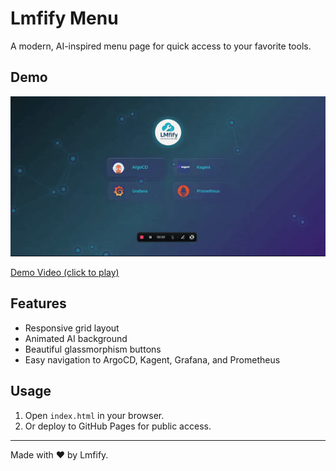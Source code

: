 # Lmfify Menu

A modern, AI-inspired menu page for quick access to your favorite tools.

## Demo

![Demo Preview](demo.gif)

[Demo Video (click to play)](https://gregorykoshelenko.github.io/lmfify-menu/demo.webm)

## Features
- Responsive grid layout
- Animated AI background
- Beautiful glassmorphism buttons
- Easy navigation to ArgoCD, Kagent, Grafana, and Prometheus

## Usage
1. Open `index.html` in your browser.
2. Or deploy to GitHub Pages for public access.

---

Made with ❤️ by Lmfify.
